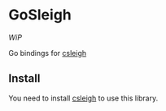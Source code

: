# GoSleigh

*WiP*

Go bindings for [csleigh](https://github.com/borzacchiello/csleigh)

## Install

You need to install [csleigh](https://github.com/borzacchiello/csleigh) to use this library.
